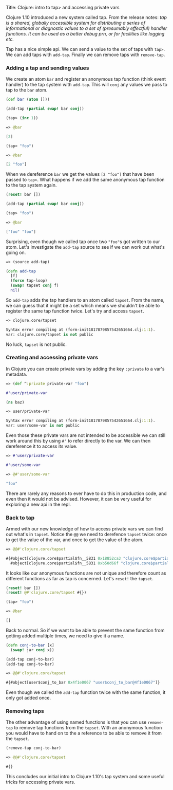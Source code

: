 Title: Clojure: intro to tap> and accessing private vars

Clojure 1.10 introduced a new system called tap. From the release notes: *tap is a shared, globally accessible system for distributing a series of informational or diagnostic values to a set of (presumably effectful) handler functions. It can be used as a better debug prn, or for facilities like logging etc.*

Tap has a nice simple api. We can send a value to the set of taps with `tap>`. We can add taps with `add-tap`. Finally we can remove taps with `remove-tap`.

### Adding a tap and sending values

We create an atom `bar` and register an anonymous tap function (think event handler) to the tap system with `add-tap`. This will `conj` any values we pass to tap to the `bar` atom.

```clojure
(def bar (atom []))

(add-tap (partial swap! bar conj))

(tap> (inc 1))

=> @bar

[2]

(tap> "foo")

=> @bar

[2 "foo"]
```

When we dereference `bar` we get the values `[2 "foo"]` that have been passed to `tap>`. What happens if we add the same anonymous tap function to the tap system again.

```clojure
(reset! bar [])

(add-tap (partial swap! bar conj))

(tap> "foo")

=> @bar

["foo" "foo"]
```

Surprising, even though we called tap once two `"foo"`s got written to our atom. Let's investigate the `add-tap` source to see if we can work out what's going on.

```clojure
=> (source add-tap)

(defn add-tap
  [f]
  (force tap-loop)
  (swap! tapset conj f)
  nil)
```

So `add-tap` adds the tap handlers to an atom called `tapset`. From the name, we can guess that it might be a set which means we shouldn't be able to register the same tap function twice. Let's try and access `tapset`.

```clojure
=> clojure.core/tapset

Syntax error compiling at (form-init1817879857542651664.clj:1:1).
var: clojure.core/tapset is not public
```

No luck, `tapset` is not public.

### Creating and accessing private vars

In Clojure you can create private vars by adding the key `:private` to a var's metadata.

```clojure
=> (def ^:private private-var "foo")

#'user/private-var

(ns baz)

=> user/private-var

Syntax error compiling at (form-init1817879857542651664.clj:1:1).
var: user/some-var is not public
```

Even those these private vars are not intended to be accessible we can still work around this by using `#'` to refer directly to the var. We can then dereference it to access its value.

```clojure
=> #'user/private-var

#'user/some-var

=> @#'user/some-var

"foo"
```

There are rarely any reasons to ever have to do this in production code, and even then it would not be advised. However, it can be very useful for exploring a new api in the repl.

### Back to tap

Armed with our new knowledge of how to access private vars we can find out what's in `tapset`. Notice the `@@` we need to derefence `tapset` twice: once to get the value of the var, and once to get the value of the atom.

```clojure
=> @@#'clojure.core/tapset

#{#object[clojure.core$partial$fn__5831 0x18852ca3 "clojure.core$partial$fn__5831@18852ca3"]
  #object[clojure.core$partial$fn__5831 0xb50d66f "clojure.core$partial$fn__5831@b50d66f"]}
```

It looks like our anonymous functions are not unique and therefore count as different functions as far as tap is concerned. Let's `reset!` the `tapset`.

```clojure
(reset! bar [])
(reset! @#'clojure.core/tapset #{})

(tap> "foo")

=> @bar

[]
```

Back to normal. So if we want to be able to prevent the same function from getting added multiple times, we need to give it a name.

```clojure
(defn conj-to-bar [x]
  (swap! jar conj x))

(add-tap conj-to-bar)
(add-tap conj-to-bar)

=> @@#'clojure.core/tapset

#{#object[user$conj_to_bar 0x4f1e0067 "user$conj_to_bar@4f1e0067"]}
```

Even though we called the `add-tap` function twice with the same function, it only got added once.

### Removing taps

The other advantage of using named functions is that you can use `remove-tap` to remove tap functions from the `tapset`. With an anonymous function you would have to hand on to the a reference to be able to remove it from the `tapset`.

```clojure
(remove-tap conj-to-bar)

=> @@#'clojure.core/tapset

#{}
```

This concludes our initial intro to Clojure 1.10's tap system and some useful tricks for accessing private vars.
